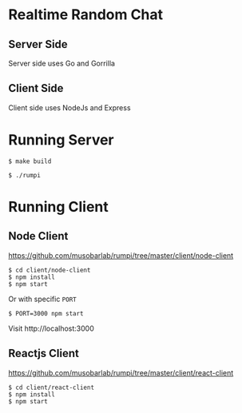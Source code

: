 # Realtime Random Chat

## Server Side
Server side uses Go and Gorrilla

## Client Side
Client side uses NodeJs and Express

# Running Server

```shell
$ make build

$ ./rumpi
```

# Running Client

## Node Client
https://github.com/musobarlab/rumpi/tree/master/client/node-client
```shell
$ cd client/node-client
$ npm install
$ npm start
```

Or with specific `PORT`

```shell
$ PORT=3000 npm start
```

Visit http://localhost:3000

## Reactjs Client
https://github.com/musobarlab/rumpi/tree/master/client/react-client
```shell
$ cd client/react-client
$ npm install
$ npm start
```